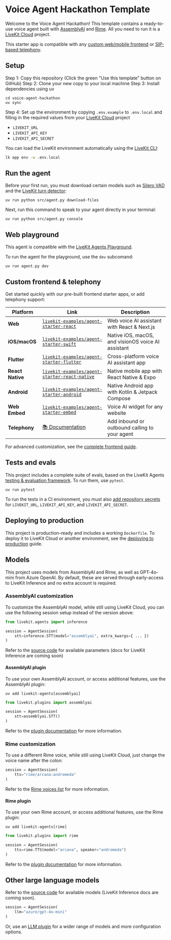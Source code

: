 # Voice Agent Hackathon Template

Welcome to the Voice Agent Hackathon! This template contains a ready-to-use voice agent built with [AssemblyAI](https://assemblyai.com) and [Rime](https://rime.ai). All you need to run it is a [LiveKit Cloud](https://cloud.livekit.io) project.

This starter app is compatible with any [custom web/mobile frontend](https://docs.livekit.io/agents/start/frontend/) or [SIP-based telephony](https://docs.livekit.io/agents/start/telephony/).

## Setup

Step 1: Copy this repository (Click the green "Use this template" button on GitHub)
Step 2: Clone your new copy to your local machine
Step 3: Install dependencies using uv

```console
cd voice-agent-hackathon
uv sync
```

Step 4: Set up the environment by copying `.env.example` to `.env.local` and filling in the required values from your [LiveKit Cloud](https://cloud.livekit.io) project

- `LIVEKIT_URL`
- `LIVEKIT_API_KEY`
- `LIVEKIT_API_SECRET`

You can load the LiveKit environment automatically using the [LiveKit CLI](https://docs.livekit.io/home/cli/cli-setup):

```bash
lk app env -w .env.local
```

## Run the agent

Before your first run, you must download certain models such as [Silero VAD](https://docs.livekit.io/agents/build/turns/vad/) and the [LiveKit turn detector](https://docs.livekit.io/agents/build/turns/turn-detector/):

```console
uv run python src/agent.py download-files
```

Next, run this command to speak to your agent directly in your terminal:

```console
uv run python src/agent.py console
```

## Web playground

This agent is compatible with the [LiveKit Agents Playground](https://agents-playground.livekit.io). 

To run the agent for the playground, use the `dev` subcomand:

```shell
uv run agent.py dev
```

## Custom frontend & telephony

Get started quickly with our pre-built frontend starter apps, or add telephony support:

| Platform | Link | Description |
|----------|----------|-------------|
| **Web** | [`livekit-examples/agent-starter-react`](https://github.com/livekit-examples/agent-starter-react) | Web voice AI assistant with React & Next.js |
| **iOS/macOS** | [`livekit-examples/agent-starter-swift`](https://github.com/livekit-examples/agent-starter-swift) | Native iOS, macOS, and visionOS voice AI assistant |
| **Flutter** | [`livekit-examples/agent-starter-flutter`](https://github.com/livekit-examples/agent-starter-flutter) | Cross-platform voice AI assistant app |
| **React Native** | [`livekit-examples/agent-starter-react-native`](https://github.com/livekit-examples/agent-starter-react-native) | Native mobile app with React Native & Expo |
| **Android** | [`livekit-examples/agent-starter-android`](https://github.com/livekit-examples/agent-starter-android) | Native Android app with Kotlin & Jetpack Compose |
| **Web Embed** | [`livekit-examples/agent-starter-embed`](https://github.com/livekit-examples/agent-starter-embed) | Voice AI widget for any website |
| **Telephony** | [📚 Documentation](https://docs.livekit.io/agents/start/telephony/) | Add inbound or outbound calling to your agent |

For advanced customization, see the [complete frontend guide](https://docs.livekit.io/agents/start/frontend/).

## Tests and evals

This project includes a complete suite of evals, based on the LiveKit Agents [testing & evaluation framework](https://docs.livekit.io/agents/build/testing/). To run them, use `pytest`.

```console
uv run pytest
```

To run the tests in a CI environment, you must also [add repository secrets](https://docs.github.com/en/actions/how-tos/writing-workflows/choosing-what-your-workflow-does/using-secrets-in-github-actions) for `LIVEKIT_URL`, `LIVEKIT_API_KEY`, and `LIVEKIT_API_SECRET`.

## Deploying to production

This project is production-ready and includes a working `Dockerfile`. To deploy it to LiveKit Cloud or another environment, see the [deploying to production](https://docs.livekit.io/agents/ops/deployment/) guide.

## Models

This project uses models from AssemblyAI and Rime, as well as GPT-4o-mini from Azure OpenAI. By default, these are served through early-access to LiveKit Inference and no extra account is required.

### AssemblyAI customization

To customize the AssemblyAI model, while still using LiveKit Cloud, you can use the following session setup instead of the version above:

```python
from livekit.agents import inference

session = AgentSession(
    stt=inference.STT(model="assemblyai", extra_kwargs={ ... })
)
```

Refer to the [source code](https://github.com/livekit/agents/blob/main/livekit-agents/livekit/agents/inference/stt.py#L57) for available parameters (docs for LiveKit Inference are coming soon)

#### AssemblyAI plugin

To use your own AssemblyAI account, or access additional features, use the AssemblyAI plugin:

```shell
uv add livekit-agents[assemblyai]
```

```python
from livekit.plugins import assemblyai

session = AgentSession(
    stt=assemblyai.STT()
)
```

Refer to the [plugin documentation](https://docs.livekit.io/agents/integrations/stt/assemblyai/) for more information.

### Rime customization

To use a different Rime voice, while still using LiveKit Cloud, just change the voice name after the colon:

```python
session = AgentSession(
    tts="rime/arcana:andromeda"
)
```

Refer to the [Rime voices list](https://docs.rime.ai/api-reference/voices) for more information.

#### Rime plugin

To use your own Rime account, or access additional features, use the Rime plugin:

```shell
uv add livekit-agents[rime]
```

```python
from livekit.plugins import rime

session = AgentSession(
    tts=rime.TTS(model="arcana", speaker="andromeda")
)
```

Refer to the [plugin documentation](https://docs.livekit.io/agents/integrations/tts/rime/) for more information.


## Other large language models

Refer to the [source code](https://github.com/livekit/agents/blob/main/livekit-agents/livekit/agents/inference/llm.py) for available models (LiveKit Inference docs are coming soon).

```python
session = AgentSession(
    llm="azure/gpt-4o-mini"
)
```

Or, use an [LLM plugin](https://docs.livekit.io/agents/integrations/llm/) for a wider range of models and more configuration options.
